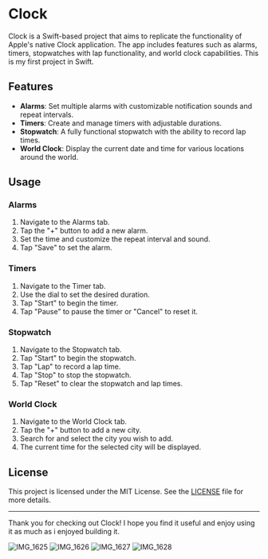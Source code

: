 # Clock

Clock is a Swift-based project that aims to replicate the functionality of Apple's native Clock application. The app includes features such as alarms, timers, stopwatches with lap functionality, and world clock capabilities. This is my first project in Swift.

## Features

- **Alarms**: Set multiple alarms with customizable notification sounds and repeat intervals.
- **Timers**: Create and manage timers with adjustable durations.
- **Stopwatch**: A fully functional stopwatch with the ability to record lap times.
- **World Clock**: Display the current date and time for various locations around the world.

## Usage

### Alarms

1. Navigate to the Alarms tab.
2. Tap the "+" button to add a new alarm.
3. Set the time and customize the repeat interval and sound.
4. Tap "Save" to set the alarm.

### Timers

1. Navigate to the Timer tab.
2. Use the dial to set the desired duration.
3. Tap "Start" to begin the timer.
4. Tap "Pause" to pause the timer or "Cancel" to reset it.

### Stopwatch

1. Navigate to the Stopwatch tab.
2. Tap "Start" to begin the stopwatch.
3. Tap "Lap" to record a lap time.
4. Tap "Stop" to stop the stopwatch.
5. Tap "Reset" to clear the stopwatch and lap times.

### World Clock

1. Navigate to the World Clock tab.
2. Tap the "+" button to add a new city.
3. Search for and select the city you wish to add.
4. The current time for the selected city will be displayed.

## License

This project is licensed under the MIT License. See the [LICENSE](LICENSE) file for more details.

---

Thank you for checking out Clock! I hope you find it useful and enjoy using it as much as i enjoyed building it.


![IMG_1625](https://github.com/IlSense98/Clock/assets/148085463/9768363e-b37a-4d60-a3a8-878bcac33282)
![IMG_1626](https://github.com/IlSense98/Clock/assets/148085463/efd07764-8e8c-4d0b-86a5-832483fc15fd)
![IMG_1627](https://github.com/IlSense98/Clock/assets/148085463/738ed990-f3dd-4179-9ff0-705170c6ad5b)
![IMG_1628](https://github.com/IlSense98/Clock/assets/148085463/02fa2d34-678b-41b0-96e6-6a0de58e3d7b)
